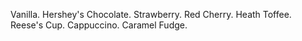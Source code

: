 Vanilla.
Hershey's Chocolate.
Strawberry.
Red Cherry.
Heath Toffee.
Reese's Cup.
Cappuccino.
Caramel Fudge.
